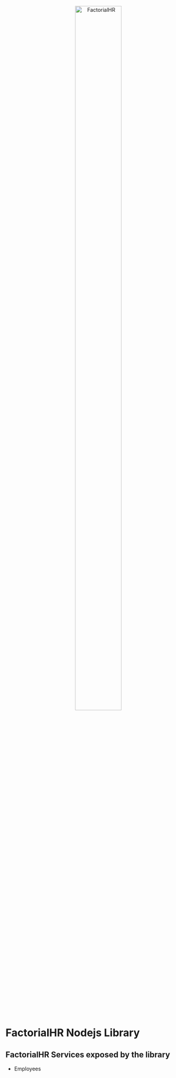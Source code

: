 <p align="center">
    <img title="FactorialHR" height="70%" src="https://assets.factorialhr.com/assets/factorial-open-graph-15dde7fa55f07285dbb2e937338597d4596b204075640a7be620e1c96e49650e.png" width="50%"/>
</p>

# FactorialHR Nodejs Library


## FactorialHR Services exposed by the library

- Employees

